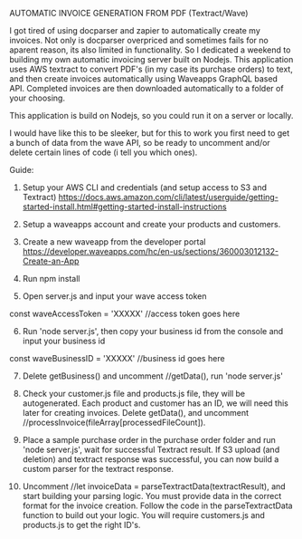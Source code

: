 AUTOMATIC INVOICE GENERATION FROM PDF (Textract/Wave)

I got tired of using docparser and zapier to automatically create my invoices. Not only is docparser overpriced and sometimes fails for no aparent reason, its also limited in functionality. So I dedicated a weekend to building my own automatic invoicing server built on Nodejs. This application uses AWS textract to convert PDF's (in my case its purchase orders) to text, and then create invoices automatically using Waveapps GraphQL based API. Completed invoices are then downloaded automatically to a folder of your choosing. 

This application is build on Nodejs, so you could run it on a server or locally. 

I would have like this to be sleeker, but for this to work you first need to get a bunch of data from the wave API, so be ready to uncomment and/or delete certain lines of code (i tell you which ones). 

Guide: 

1. Setup your AWS CLI and credentials (and setup access to S3 and Textract) https://docs.aws.amazon.com/cli/latest/userguide/getting-started-install.html#getting-started-install-instructions

2. Setup a waveapps account and create your products and customers.

3. Create a new waveapp from the developer portal https://developer.waveapps.com/hc/en-us/sections/360003012132-Create-an-App

4. Run npm install

5. Open server.js and input your wave access token 

const waveAccessToken = 'XXXXX' //access token goes here

6. Run 'node server.js', then copy your business id from the console and input your business id

const waveBusinessID = 'XXXXX' //business id goes here

7. Delete getBusiness() and uncomment //getData(), run 'node server.js' 

8. Check your customer.js file and products.js file, they will be autogenerated. Each product and customer has an ID, we will need this later for creating invoices. Delete getData(), and uncomment //processInvoice(fileArray[processedFileCount]).

9. Place a sample purchase order in the purchase order folder and run 'node server.js', wait for successful Textract result. If S3 upload (and deletion) and textract response was successful, you can now build a custom parser for the textract response.

10. Uncomment //let invoiceData = parseTextractData(textractResult), and start building your parsing logic. You must provide data in the correct format for the invoice creation. Follow the code in the parseTextractData function to build out your logic. You will require customers.js and products.js to get the right ID's.  

